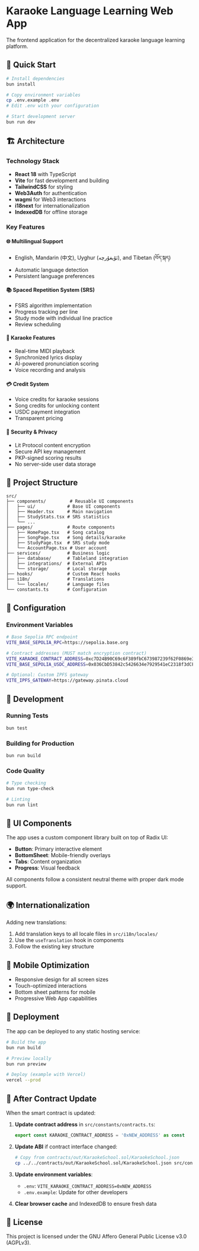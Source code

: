 # Karaoke Language Learning Web App

The frontend application for the decentralized karaoke language learning platform.

## 🚀 Quick Start

```bash
# Install dependencies
bun install

# Copy environment variables
cp .env.example .env
# Edit .env with your configuration

# Start development server
bun run dev
```

## 🏗️ Architecture

### Technology Stack
- **React 18** with TypeScript
- **Vite** for fast development and building
- **TailwindCSS** for styling
- **Web3Auth** for authentication
- **wagmi** for Web3 interactions
- **i18next** for internationalization
- **IndexedDB** for offline storage

### Key Features

#### 🌐 Multilingual Support
- English, Mandarin (中文), Uyghur (ئۇيغۇرچە), and Tibetan (བོད་སྐད)
- Automatic language detection
- Persistent language preferences

#### 📚 Spaced Repetition System (SRS)
- FSRS algorithm implementation
- Progress tracking per line
- Study mode with individual line practice
- Review scheduling

#### 🎤 Karaoke Features
- Real-time MIDI playback
- Synchronized lyrics display
- AI-powered pronunciation scoring
- Voice recording and analysis

#### 💳 Credit System
- Voice credits for karaoke sessions
- Song credits for unlocking content
- USDC payment integration
- Transparent pricing

#### 🔐 Security & Privacy
- Lit Protocol content encryption
- Secure API key management
- PKP-signed scoring results
- No server-side user data storage

## 📁 Project Structure

```
src/
├── components/         # Reusable UI components
│   ├── ui/            # Base UI components
│   ├── Header.tsx     # Main navigation
│   ├── StudyStats.tsx # SRS statistics
│   └── ...
├── pages/             # Route components
│   ├── HomePage.tsx   # Song catalog
│   ├── SongPage.tsx   # Song details/karaoke
│   ├── StudyPage.tsx  # SRS study mode
│   └── AccountPage.tsx # User account
├── services/          # Business logic
│   ├── database/      # Tableland integration
│   ├── integrations/  # External APIs
│   └── storage/       # Local storage
├── hooks/             # Custom React hooks
├── i18n/              # Translations
│   └── locales/       # Language files
└── constants.ts       # Configuration
```

## 🔧 Configuration

### Environment Variables

```bash
# Base Sepolia RPC endpoint
VITE_BASE_SEPOLIA_RPC=https://sepolia.base.org

# Contract addresses (MUST match encryption contract)
VITE_KARAOKE_CONTRACT_ADDRESS=0xc7D24B90C69c6F389fbC673987239f62F0869e3a
VITE_BASE_SEPOLIA_USDC_ADDRESS=0x036CbD53842c5426634e7929541eC2318f3dCF7e

# Optional: Custom IPFS gateway
VITE_IPFS_GATEWAY=https://gateway.pinata.cloud
```

## 🧪 Development

### Running Tests
```bash
bun test
```

### Building for Production
```bash
bun run build
```

### Code Quality
```bash
# Type checking
bun run type-check

# Linting
bun run lint
```

## 🎨 UI Components

The app uses a custom component library built on top of Radix UI:
- **Button**: Primary interactive element
- **BottomSheet**: Mobile-friendly overlays
- **Tabs**: Content organization
- **Progress**: Visual feedback

All components follow a consistent neutral theme with proper dark mode support.

## 🌍 Internationalization

Adding new translations:
1. Add translation keys to all locale files in `src/i18n/locales/`
2. Use the `useTranslation` hook in components
3. Follow the existing key structure

## 📱 Mobile Optimization

- Responsive design for all screen sizes
- Touch-optimized interactions
- Bottom sheet patterns for mobile
- Progressive Web App capabilities

## 🚀 Deployment

The app can be deployed to any static hosting service:

```bash
# Build the app
bun run build

# Preview locally
bun run preview

# Deploy (example with Vercel)
vercel --prod
```

## 🔄 After Contract Update

When the smart contract is updated:

1. **Update contract address** in `src/constants/contracts.ts`:
   ```typescript
   export const KARAOKE_CONTRACT_ADDRESS = '0xNEW_ADDRESS' as const
   ```

2. **Update ABI** if contract interface changed:
   ```bash
   # Copy from contracts/out/KaraokeSchool.sol/KaraokeSchool.json
   cp ../../contracts/out/KaraokeSchool.sol/KaraokeSchool.json src/constants/abi/
   ```

3. **Update environment variables**:
   - `.env`: `VITE_KARAOKE_CONTRACT_ADDRESS=0xNEW_ADDRESS`
   - `.env.example`: Update for other developers

4. **Clear browser cache** and IndexedDB to ensure fresh data

## 📄 License

This project is licensed under the GNU Affero General Public License v3.0 (AGPLv3).